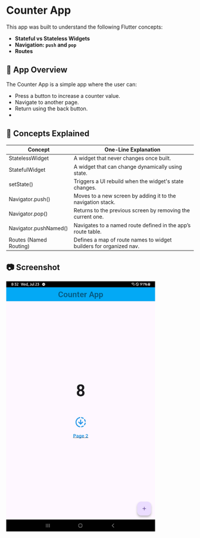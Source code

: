 # Counter App 


This app was built to understand the following Flutter concepts:

- **Stateful vs Stateless Widgets**
- **Navigation: `push` and `pop`**
- **Routes**

## 📱 App Overview

The Counter App is a simple app where the user can:
- Press a button to increase a counter value.
- Navigate to another page.
- Return using the back button.
- 
## 🔄 Concepts Explained

| Concept                 | One-Line Explanation                                                  |
|-------------------------|------------------------------------------------------------------------|
| StatelessWidget         | A widget that never changes once built.                               |
| StatefulWidget          | A widget that can change dynamically using state.                     |
| setState()              | Triggers a UI rebuild when the widget's state changes.                |
| Navigator.push()        | Moves to a new screen by adding it to the navigation stack.           |
| Navigator.pop()         | Returns to the previous screen by removing the current one.           |
| Navigator.pushNamed()   | Navigates to a named route defined in the app’s route table.          |
| Routes (Named Routing)  | Defines a map of route names to widget builders for organized nav.    |

## 📷 Screenshot

<img src="./counter.jpg" alt="Counter App Screenshot" width="400"/>